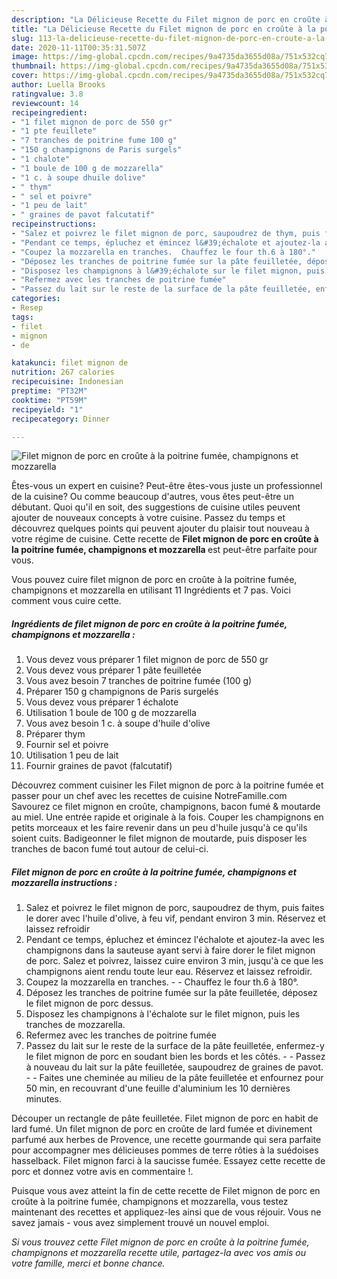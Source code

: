 ```yaml
---
description: "La Délicieuse Recette du Filet mignon de porc en croûte à la poitrine fumée, champignons et mozzarella"
title: "La Délicieuse Recette du Filet mignon de porc en croûte à la poitrine fumée, champignons et mozzarella"
slug: 113-la-delicieuse-recette-du-filet-mignon-de-porc-en-croute-a-la-poitrine-fumee-champignons-et-mozzarella
date: 2020-11-11T00:35:31.507Z
image: https://img-global.cpcdn.com/recipes/9a4735da3655d08a/751x532cq70/filet-mignon-de-porc-en-croute-a-la-poitrine-fumee-champignons-et-mozzarella-photo-principale-de-la-recette.jpg
thumbnail: https://img-global.cpcdn.com/recipes/9a4735da3655d08a/751x532cq70/filet-mignon-de-porc-en-croute-a-la-poitrine-fumee-champignons-et-mozzarella-photo-principale-de-la-recette.jpg
cover: https://img-global.cpcdn.com/recipes/9a4735da3655d08a/751x532cq70/filet-mignon-de-porc-en-croute-a-la-poitrine-fumee-champignons-et-mozzarella-photo-principale-de-la-recette.jpg
author: Luella Brooks
ratingvalue: 3.8
reviewcount: 14
recipeingredient:
- "1 filet mignon de porc de 550 gr"
- "1 pte feuillete"
- "7 tranches de poitrine fume 100 g"
- "150 g champignons de Paris surgels"
- "1 chalote"
- "1 boule de 100 g de mozzarella"
- "1 c. à soupe dhuile dolive"
- " thym"
- " sel et poivre"
- "1 peu de lait"
- " graines de pavot falcutatif"
recipeinstructions:
- "Salez et poivrez le filet mignon de porc, saupoudrez de thym, puis faites le dorer avec l&#39;huile d&#39;olive, à feu vif, pendant environ 3 min. Réservez et laissez refroidir"
- "Pendant ce temps, épluchez et émincez l&#39;échalote et ajoutez-la avec les champignons dans la sauteuse ayant servi à faire dorer le filet mignon de porc. Salez et poivrez, laissez cuire environ 3 min, jusqu&#39;à ce que les champignons aient rendu toute leur eau. Réservez et laissez refroidir."
- "Coupez la mozzarella en tranches.  Chauffez le four th.6 à 180°."
- "Déposez les tranches de poitrine fumée sur la pâte feuilletée, déposez le filet mignon de porc dessus."
- "Disposez les champignons à l&#39;échalote sur le filet mignon, puis les tranches de mozzarella."
- "Refermez avec les tranches de poitrine fumée"
- "Passez du lait sur le reste de la surface de la pâte feuilletée, enfermez-y le filet mignon de porc en soudant bien les bords et les côtés.  Passez à nouveau du lait sur la pâte feuilletée, saupoudrez de graines de pavot.  Faites une cheminée au milieu de la pâte feuilletée et enfournez pour 50 min, en recouvrant d&#39;une feuille d&#39;aluminium les 10 dernières minutes."
categories:
- Resep
tags:
- filet
- mignon
- de

katakunci: filet mignon de 
nutrition: 267 calories
recipecuisine: Indonesian
preptime: "PT32M"
cooktime: "PT59M"
recipeyield: "1"
recipecategory: Dinner

---
```



![Filet mignon de porc en croûte à la poitrine fumée, champignons et mozzarella](https://img-global.cpcdn.com/recipes/9a4735da3655d08a/751x532cq70/filet-mignon-de-porc-en-croute-a-la-poitrine-fumee-champignons-et-mozzarella-photo-principale-de-la-recette.jpg)

Êtes-vous un expert en cuisine? Peut-être êtes-vous juste un professionnel de la cuisine? Ou comme beaucoup d'autres, vous êtes peut-être un débutant. Quoi qu'il en soit, des suggestions de cuisine utiles peuvent ajouter de nouveaux concepts à votre cuisine. Passez du temps et découvrez quelques points qui peuvent ajouter du plaisir tout nouveau à votre régime de cuisine. Cette recette de <strong> Filet mignon de porc en croûte à la poitrine fumée, champignons et mozzarella </strong> est peut-être parfaite pour vous.

<!--inarticleads1-->

Vous pouvez cuire filet mignon de porc en croûte à la poitrine fumée, champignons et mozzarella en utilisant 11 Ingrédients et 7 pas. Voici comment vous cuire cette.

##### Ingrédients de filet mignon de porc en croûte à la poitrine fumée, champignons et mozzarella :

1. Vous devez vous préparer 1 filet mignon de porc de 550 gr
1. Vous devez vous préparer 1 pâte feuilletée
1. Vous avez besoin 7 tranches de poitrine fumée (100 g)
1. Préparer 150 g champignons de Paris surgelés
1. Vous devez vous préparer 1 échalote
1. Utilisation 1 boule de 100 g de mozzarella
1. Vous avez besoin 1 c. à soupe d&#39;huile d&#39;olive
1. Préparer  thym
1. Fournir  sel et poivre
1. Utilisation 1 peu de lait
1. Fournir  graines de pavot (falcutatif)


Découvrez comment cuisiner les Filet mignon de porc à la poitrine fumée et passer pour un chef avec les recettes de cuisine NotreFamille.com Savourez ce filet mignon en croûte, champignons, bacon fumé &amp; moutarde au miel. Une entrée rapide et originale à la fois. Couper les champignons en petits morceaux et les faire revenir dans un peu d&#39;huile jusqu&#39;à ce qu&#39;ils soient cuits. Badigeonner le filet mignon de moutarde, puis disposer les tranches de bacon fumé tout autour de celui-ci. 

<!--inarticleads2-->

##### Filet mignon de porc en croûte à la poitrine fumée, champignons et mozzarella instructions :

1. Salez et poivrez le filet mignon de porc, saupoudrez de thym, puis faites le dorer avec l&#39;huile d&#39;olive, à feu vif, pendant environ 3 min. Réservez et laissez refroidir
1. Pendant ce temps, épluchez et émincez l&#39;échalote et ajoutez-la avec les champignons dans la sauteuse ayant servi à faire dorer le filet mignon de porc. Salez et poivrez, laissez cuire environ 3 min, jusqu&#39;à ce que les champignons aient rendu toute leur eau. Réservez et laissez refroidir.
1. Coupez la mozzarella en tranches. -  - Chauffez le four th.6 à 180°.
1. Déposez les tranches de poitrine fumée sur la pâte feuilletée, déposez le filet mignon de porc dessus.
1. Disposez les champignons à l&#39;échalote sur le filet mignon, puis les tranches de mozzarella.
1. Refermez avec les tranches de poitrine fumée
1. Passez du lait sur le reste de la surface de la pâte feuilletée, enfermez-y le filet mignon de porc en soudant bien les bords et les côtés. -  - Passez à nouveau du lait sur la pâte feuilletée, saupoudrez de graines de pavot. -  - Faites une cheminée au milieu de la pâte feuilletée et enfournez pour 50 min, en recouvrant d&#39;une feuille d&#39;aluminium les 10 dernières minutes.


Découper un rectangle de pâte feuilletée. Filet mignon de porc en habit de lard fumé. Un filet mignon de porc en croûte de lard fumée et divinement parfumé aux herbes de Provence, une recette gourmande qui sera parfaite pour accompagner mes délicieuses pommes de terre rôties à la suédoises hasselback. Filet mignon farci à la saucisse fumée. Essayez cette recette de porc et donnez votre avis en commentaire !. 

<!--inarticleads1-->

<p>
Puisque vous avez atteint la fin de cette recette de Filet mignon de porc en croûte à la poitrine fumée, champignons et mozzarella, vous testez maintenant des recettes et appliquez-les ainsi que de vous réjouir. Vous ne savez jamais - vous avez simplement trouvé un nouvel emploi.
</p>

<p>
<i>Si vous trouvez cette Filet mignon de porc en croûte à la poitrine fumée, champignons et mozzarella recette utile, partagez-la avec vos amis ou votre famille, merci et bonne chance.</i>
</p>
